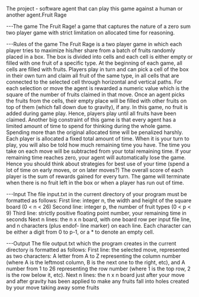 The project - software agent that can play this game against a human or another agent.Fruit Rage

---The game
The Fruit Rage! a game that captures the nature of a zero sum two player game with
strict limitation on allocated time for reasoning.

---Rules of the game
The Fruit Rage is a two player game in which each player tries to maximize his/her share from a
batch of fruits randomly placed in a box. The box is divided into cells and each cell is either empty
or filled with one fruit of a specific type.
At the beginning of each game, all cells are filled with fruits. Players play in turn and can pick a
cell of the box in their own turn and claim all fruit of the same type, in all cells that are connected
to the selected cell through horizontal and vertical paths. For each selection or move the agent
is rewarded a numeric value which is the square of the number of fruits claimed in that move.
Once an agent picks the fruits from the cells, their empty place will be filled with other fruits on
top of them (which fall down due to gravity), if any. In this game, no fruit is added during game
play. Hence, players play until all fruits have been claimed.
Another big constraint of this game is that every agent has a limited amount of time to spend for
thinking during the whole game. Spending more than the original allocated time will be penalized
harshly. Each player is allocated a fixed total amount of time. When it is your turn to play, you
will also be told how much remaining time you have. The time you take on each move will be
subtracted from your total remaining time. If your remaining time reaches zero, your agent will
automatically lose the game. Hence you should think about strategies for best use of your time
(spend a lot of time on early moves, or on later moves?)
The overall score of each player is the sum of rewards gained for every turn. The game will
terminate when there is no fruit left in the box or when a player has run out of time.

---Input
The file input.txt in the current directory of your program must be formatted as follows:
First line: integer n, the width and height of the square board (0 < n < 26)
Second line: integer p, the number of fruit types (0 < p < 9)
Third line: strictly positive floating point number, your remaining time in seconds
Next n lines: the n x n board, with one board row per input file line, and n characters (plus endof-
line marker) on each line. Each character can be either a digit from 0 to p-1, or
a * to denote an empty cell.

---Output
The file output.txt which the program creates in the current directory is
formatted as follows:
First line: the selected move, represented as two characters:
A letter from A to Z representing the column number (where A is the leftmost
column, B is the next one to the right, etc), and
A number from 1 to 26 representing the row number (where 1 is the top row, 2 is
the row below it, etc).
Next n lines: the n x n board just after your move and after gravity has been applied to make
any fruits fall into holes created by your move taking away some fruits
